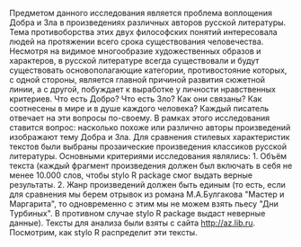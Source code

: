   Предметом данного исследования является проблема воплощения Добра и Зла в произведениях различных авторов русской литературы. Тема 
противоборства этих двух философских понятий интересовала людей на протяжении всего срока существования человечества. Несмотря на видимое 
многообразие художественных образов и характеров, в русской литературе всегда существовали и будут существовать основополагающие категории,
противостояние которых, с одной стороны, является главной причиной развития сюжетной линии, а с другой, побуждает к выработке у личности 
нравственных критериев. Что есть Добро? Что есть Зло? Как они связаны? Как соотнесены в мире и в душе каждого человека? Каждый писатель 
отвечает на эти вопросы по-своему. В рамках этого исследования ставится вопрос: насколько похоже или различно авторы произведений
изображают тему Добра и Зла. Для сравнения стилевых характеристик текстов были выбраны прозаические произведения классиков русской 
литературы. Основными критериями исследования являлись: 1. Объём текста (каждый фрагмент произведения должен был включать в себя не менее
10.000 слов, чтобы stylo R package смог выдать верные результаты. 2. Жанр произведений должен быть единым (то есть, если для сравнения
мы берем отрывок из романа М.А.Булгакова "Мастер и Маргарита", то одновременно с этим мы не можем взять пьесу "Дни Турбиных". В противном
случае stylo R package выдаст неверные данные). Тексты для анализа были взяты с сайта http://az.lib.ru. Посмотрим, как stylo R распределит эти тексты.
